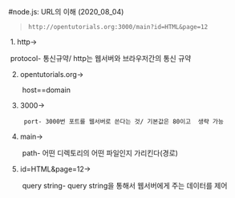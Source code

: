 #node.js: URL의 이해 (2020_08_04)

> `http://opentutorials.org:3000/main?id=HTML&page=12`

​	1. http->

​		protocol- 통신규약/ http는 웹서버와 브라우저간의 통신 규약

 2. opentutorials.org->

    ​	host==domain

3. 3000->

    	port- 3000번 포트를 웹서버로 쓴다는 것/ 기본값은 80이고  생략 가능

4. main->

   ​	path- 어떤 디렉토리의 어떤 파일인지 가리킨다(경로)

5. id=HTML&page=12->

   ​	query string- query string을 통해서 웹서버에게 주는 데이터를 제어